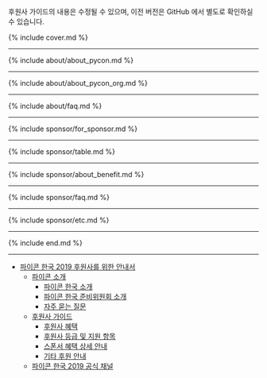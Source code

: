후원사 가이드의 내용은 수정될 수 있으며, 이전 버전은 GitHub 에서 별도로 확인하실 수 있습니다.

{% include cover.md %}

-----

{% include about/about_pycon.md %}

-----

{% include about/about_pycon_org.md %}

-----

{% include about/faq.md %}

-----

{% include sponsor/for_sponsor.md %}

-----

{% include sponsor/table.md %}

-----

{% include sponsor/about_benefit.md %}

-----

{% include sponsor/faq.md %}

-----

{% include sponsor/etc.md %}

-----

{% include end.md %}

----

* [파이콘 한국 2019 후원사를 위한 안내서](cover.html)
    - [파이콘 소개](about/about_pycon.html)
        - [파이콘 한국 소개](about/about_pycon.html)
        - [파이콘 한국 준비위원회 소개](about_pycon_org.md)
        - [자주 묻는 질문](etc.md)
    - [후원사 가이드](for_sponsor.md)
        - [후원사 혜택](for_sponsor.md)
        - [후원사 등급 및 지원 항목](table.md)
        - [스폰서 혜택 상세 안내](about_benefit.md)
        - [기타 후원 안내](etc.md)
    - [파이콘 한국 2019 공식 채널](_includes/end.md)
